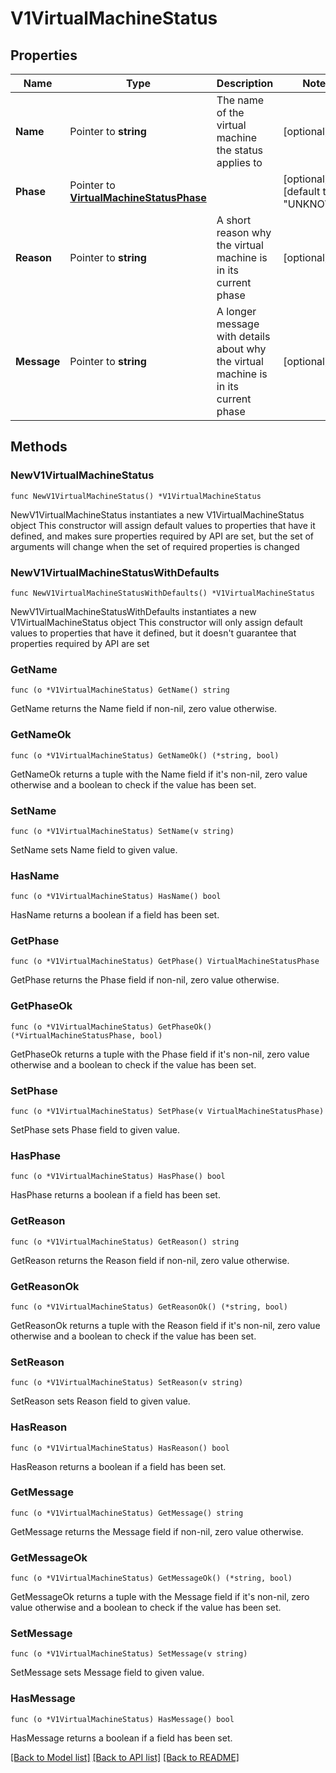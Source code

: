 # V1VirtualMachineStatus

## Properties

Name | Type | Description | Notes
------------ | ------------- | ------------- | -------------
**Name** | Pointer to **string** | The name of the virtual machine the status applies to | [optional] 
**Phase** | Pointer to [**VirtualMachineStatusPhase**](VirtualMachineStatusPhase.md) |  | [optional] [default to "UNKNOWN"]
**Reason** | Pointer to **string** | A short reason why the virtual machine is in its current phase | [optional] 
**Message** | Pointer to **string** | A longer message with details about why the virtual machine is in its current phase | [optional] 

## Methods

### NewV1VirtualMachineStatus

`func NewV1VirtualMachineStatus() *V1VirtualMachineStatus`

NewV1VirtualMachineStatus instantiates a new V1VirtualMachineStatus object
This constructor will assign default values to properties that have it defined,
and makes sure properties required by API are set, but the set of arguments
will change when the set of required properties is changed

### NewV1VirtualMachineStatusWithDefaults

`func NewV1VirtualMachineStatusWithDefaults() *V1VirtualMachineStatus`

NewV1VirtualMachineStatusWithDefaults instantiates a new V1VirtualMachineStatus object
This constructor will only assign default values to properties that have it defined,
but it doesn't guarantee that properties required by API are set

### GetName

`func (o *V1VirtualMachineStatus) GetName() string`

GetName returns the Name field if non-nil, zero value otherwise.

### GetNameOk

`func (o *V1VirtualMachineStatus) GetNameOk() (*string, bool)`

GetNameOk returns a tuple with the Name field if it's non-nil, zero value otherwise
and a boolean to check if the value has been set.

### SetName

`func (o *V1VirtualMachineStatus) SetName(v string)`

SetName sets Name field to given value.

### HasName

`func (o *V1VirtualMachineStatus) HasName() bool`

HasName returns a boolean if a field has been set.

### GetPhase

`func (o *V1VirtualMachineStatus) GetPhase() VirtualMachineStatusPhase`

GetPhase returns the Phase field if non-nil, zero value otherwise.

### GetPhaseOk

`func (o *V1VirtualMachineStatus) GetPhaseOk() (*VirtualMachineStatusPhase, bool)`

GetPhaseOk returns a tuple with the Phase field if it's non-nil, zero value otherwise
and a boolean to check if the value has been set.

### SetPhase

`func (o *V1VirtualMachineStatus) SetPhase(v VirtualMachineStatusPhase)`

SetPhase sets Phase field to given value.

### HasPhase

`func (o *V1VirtualMachineStatus) HasPhase() bool`

HasPhase returns a boolean if a field has been set.

### GetReason

`func (o *V1VirtualMachineStatus) GetReason() string`

GetReason returns the Reason field if non-nil, zero value otherwise.

### GetReasonOk

`func (o *V1VirtualMachineStatus) GetReasonOk() (*string, bool)`

GetReasonOk returns a tuple with the Reason field if it's non-nil, zero value otherwise
and a boolean to check if the value has been set.

### SetReason

`func (o *V1VirtualMachineStatus) SetReason(v string)`

SetReason sets Reason field to given value.

### HasReason

`func (o *V1VirtualMachineStatus) HasReason() bool`

HasReason returns a boolean if a field has been set.

### GetMessage

`func (o *V1VirtualMachineStatus) GetMessage() string`

GetMessage returns the Message field if non-nil, zero value otherwise.

### GetMessageOk

`func (o *V1VirtualMachineStatus) GetMessageOk() (*string, bool)`

GetMessageOk returns a tuple with the Message field if it's non-nil, zero value otherwise
and a boolean to check if the value has been set.

### SetMessage

`func (o *V1VirtualMachineStatus) SetMessage(v string)`

SetMessage sets Message field to given value.

### HasMessage

`func (o *V1VirtualMachineStatus) HasMessage() bool`

HasMessage returns a boolean if a field has been set.


[[Back to Model list]](../README.md#documentation-for-models) [[Back to API list]](../README.md#documentation-for-api-endpoints) [[Back to README]](../README.md)


